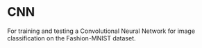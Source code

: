 # CNN
For training and testing a  Convolutional Neural Network for image classification on the Fashion-MNIST dataset.
